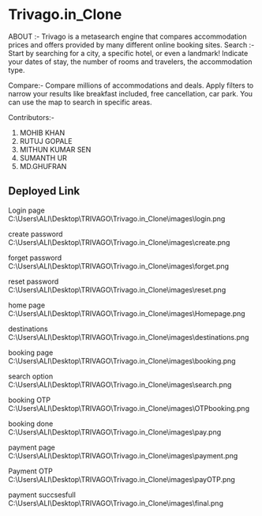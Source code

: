 # Trivago.in_Clone
ABOUT :-
Trivago is a metasearch engine that compares accommodation prices and offers provided by many different online booking sites.
Search :-
Start by searching for a city, a specific hotel, or even a landmark! Indicate your dates of stay, the number of rooms and travelers, the accommodation type.

Compare:-
Compare millions of accommodations and deals. Apply filters to narrow your results like breakfast included, free cancellation, car park. You can use the map to search in specific areas.



Contributors:-
1) MOHIB KHAN 
2) RUTUJ GOPALE
3) MITHUN KUMAR SEN
4) SUMANTH UR
5) MD.GHUFRAN

## Deployed Link

Login page
C:\Users\ALI\Desktop\TRIVAGO\Trivago.in_Clone\images\login.png

create password
C:\Users\ALI\Desktop\TRIVAGO\Trivago.in_Clone\images\create.png

forget password
C:\Users\ALI\Desktop\TRIVAGO\Trivago.in_Clone\images\forget.png

reset password
C:\Users\ALI\Desktop\TRIVAGO\Trivago.in_Clone\images\reset.png

home page
C:\Users\ALI\Desktop\TRIVAGO\Trivago.in_Clone\images\Homepage.png

destinations
C:\Users\ALI\Desktop\TRIVAGO\Trivago.in_Clone\images\destinations.png

booking page
C:\Users\ALI\Desktop\TRIVAGO\Trivago.in_Clone\images\booking.png

search option
C:\Users\ALI\Desktop\TRIVAGO\Trivago.in_Clone\images\search.png

booking OTP
C:\Users\ALI\Desktop\TRIVAGO\Trivago.in_Clone\images\OTPbooking.png

booking done
C:\Users\ALI\Desktop\TRIVAGO\Trivago.in_Clone\images\pay.png

payment page
C:\Users\ALI\Desktop\TRIVAGO\Trivago.in_Clone\images\payment.png

Payment OTP
C:\Users\ALI\Desktop\TRIVAGO\Trivago.in_Clone\images\payOTP.png

payment succsesfull
C:\Users\ALI\Desktop\TRIVAGO\Trivago.in_Clone\images\final.png